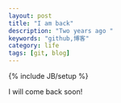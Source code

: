 ```yaml
---
layout: post
title: "I am back"
description: "Two years ago "
keywords: "github,博客"
category: life
tags: [git, blog]
---
```

{% include JB/setup %}

I will come back soon!

